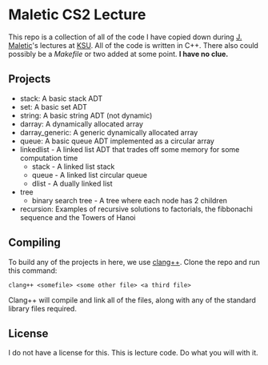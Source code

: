 # Maletic CS2 Lecture

This repo is a collection of all of the code I have copied down during [J. Maletic](http://www.cs.kent.edu/~jmaletic/ "J. Maletic's website")'s lectures at [KSU](https://www.kent.edu/cs "Kent State University").
All of the code is written in C++. There also could possibly be a *Makefile* or two added at some point. **I have no clue.**

## Projects
- stack: A basic stack ADT
- set: A basic set ADT
- string: A basic string ADT (not dynamic)
- darray: A dynamically allocated array
- darray_generic: A generic dynamically allocated array
- queue: A basic queue ADT implemented as a circular array
- linkedlist - A linked list ADT that trades off some memory for some computation time
    - stack - A linked list stack
    - queue - A linked list circular queue
    - dlist - A dually linked list
- tree
    - binary search tree - A tree where each node has 2 children
- recursion: Examples of recursive solutions to factorials, the fibbonachi sequence and the Towers of Hanoi 

## Compiling
To build any of the projects in here, we use [clang++](https://clang.llvm.org/ "clang++ website"). Clone the repo and run this command:
```terminal
clang++ <somefile> <some other file> <a third file>
```

Clang++ will compile and link all of the files, along with any of the standard library files required.

## License
I do not have a license for this. This is lecture code. Do what you will with it.
